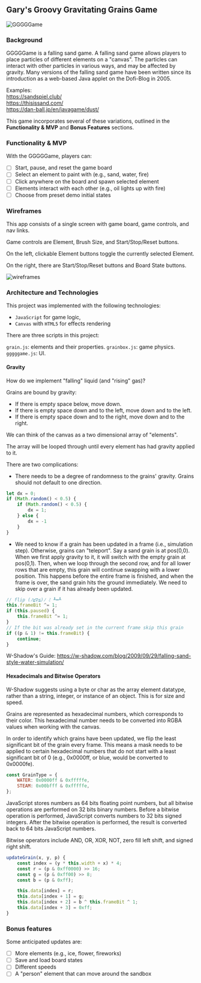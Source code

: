 ## Gary's Groovy Gravitating Grains Game
![GGGGGame](https://i.imgur.com/Mx3q9ZG.gif)

### Background

GGGGGame is a falling sand game. A falling sand game allows players to place particles of different elements on a "canvas". The particles can interact with other particles in various ways, and may be affected by gravity. Many versions of the falling sand game have been written since its introduction as a web-based Java applet on the Dofi-Blog in 2005.

Examples:  
https://sandspiel.club/  
https://thisissand.com/  
https://dan-ball.jp/en/javagame/dust/  

This game incorporates several of these variations, outlined in the **Functionality & MVP** and **Bonus Features** sections.  

### Functionality & MVP

With the GGGGGame, players can:

- [ ] Start, pause, and reset the game board
- [ ] Select an element to paint with (e.g., sand, water, fire)
- [ ] Click anywhere on the board and spawn selected element
- [ ] Elements interact with each other (e.g., oil lights up with fire)
- [ ] Choose from preset demo initial states

### Wireframes

This app consists of a single screen with game board, game controls, and nav links. 

Game controls are Element, Brush Size, and Start/Stop/Reset buttons.  

On the left, clickable Element buttons toggle the currently selected Element. 

On the right, there are Start/Stop/Reset buttons and Board State buttons.

![wireframes](https://i.imgur.com/J55TB1r.png)

### Architecture and Technologies

This project was implemented with the following technologies:

- `JavaScript` for game logic,
- `Canvas` with `HTML5` for effects rendering

There are three scripts in this project:

`grain.js`: elements and their properties.
`grainbox.js`: game physics.
`gggggame.js`: UI.

#### Gravity
How do we implement "falling" liquid (and "rising" gas)? 

Grains are bound by gravity:
* If there is empty space below, move down.
* If there is empty space down and to the left, move down and to the left.
* If there is empty space down and to the right, move down and to the right.

We can think of the canvas as a two dimensional array of "elements". 

The array will be looped through until every element has had gravity applied to it.

There are two complications:
* There needs to be a degree of randomness to the grains' gravity. Grains should not default to one direction.

```javascript
let dx = 0;
if (Math.random() < 0.5) {
    if (Math.random() < 0.5) {
        dx = 1;
    } else {
        dx = -1
    }
}
```

* We need to know if a grain has been updated in a frame (i.e., simulation step). Otherwise, grains can "teleport". Say a sand grain is at pos(0,0). When we first apply gravity to it, it will switch with the empty grain at pos(0,1). Then, when we loop through the second row, and for all lower rows that are empty, this grain will continue swapping with a lower position. This happens before the entire frame is finished, and when the frame is over, the sand grain hits the ground immediately. We need to skip over a grain if it has already been updated.

```javascript
// flip (ﾉ≧∇≦)ﾉ ﾐ ┸━┸
this.frameBit ^= 1;
if (this.paused) {
    this.frameBit ^= 1;
}
// If the bit was already set in the current frame skip this grain
if ((p & 1) != this.frameBit) {
    continue;
}
```

W-Shadow's Guide: https://w-shadow.com/blog/2009/09/29/falling-sand-style-water-simulation/

#### Hexadecimals and Bitwise Operators
W-Shadow suggests using a byte or char as the array element datatype, rather than a string, integer, or instance of an object. This is for size and speed.

Grains are represented as hexadecimal numbers, which corresponds to their color. This hexadecimal number needs to be converted into RGBA values when working with the canvas. 

In order to identify which grains have been updated, we flip the least significant bit of the grain every frame. This means a mask needs to be applied to certain hexadecimal numbers that do not start with a least significant bit of 0 (e.g., 0x0000ff, or blue, would be converted to 0x0000fe).

```javascript
const GrainType = {
    WATER: 0x0000ff & 0xfffffe, 
    STEAM: 0x00bfff & 0xfffffe,
};
```

JavaScript stores numbers as 64 bits floating point numbers, but all bitwise operations are performed on 32 bits binary numbers. Before a bitwise operation is performed, JavaScript converts numbers to 32 bits signed integers. After the bitwise operation is performed, the result is converted back to 64 bits JavaScript numbers.

Bitwise operators include AND, OR, XOR, NOT, zero fill left shift, and signed right shift.

```javascript
updateGrain(x, y, p) {
    const index = (y * this.width + x) * 4;
    const r = (p & 0xff0000) >> 16;
    const g = (p & 0xff00) >> 8;
    const b = (p & 0xff);

    this.data[index] = r;
    this.data[index + 1] = g;
    this.data[index + 2] = b ^ this.frameBit ^ 1;
    this.data[index + 3] = 0xff;
}
```

### Bonus features

Some anticipated updates are:

- [ ] More elements (e.g., ice, flower, fireworks)
- [ ] Save and load board states
- [ ] Different speeds
- [ ] A "person" element that can move around the sandbox